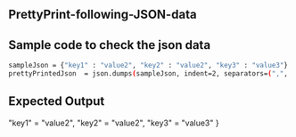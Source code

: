 ## PrettyPrint-following-JSON-data
## Sample code to check the json data
```sh
sampleJson = {"key1" : "value2", "key2" : "value2", "key3" : "value3"}
prettyPrintedJson  = json.dumps(sampleJson, indent=2, separators=(",", " = "))
```
## Expected Output

  "key1" = "value2",
  "key2" = "value2",
  "key3" = "value3"
}

